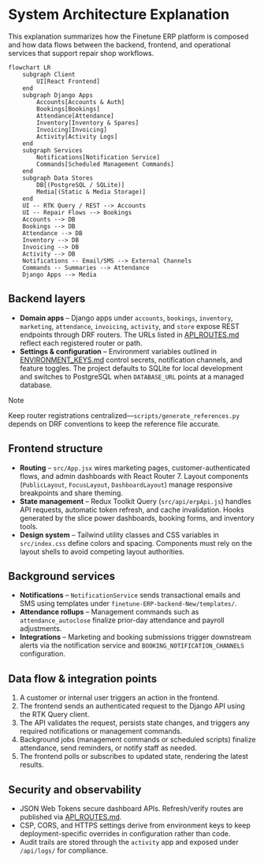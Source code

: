 # System Architecture Explanation

This explanation summarizes how the Finetune ERP platform is composed and how data flows between the backend, frontend, and operational services that support repair shop workflows.

```mermaid
flowchart LR
    subgraph Client
        UI[React Frontend]
    end
    subgraph Django Apps
        Accounts[Accounts & Auth]
        Bookings[Bookings]
        Attendance[Attendance]
        Inventory[Inventory & Spares]
        Invoicing[Invoicing]
        Activity[Activity Logs]
    end
    subgraph Services
        Notifications[Notification Service]
        Commands[Scheduled Management Commands]
    end
    subgraph Data Stores
        DB[(PostgreSQL / SQLite)]
        Media[(Static & Media Storage)]
    end
    UI -- RTK Query / REST --> Accounts
    UI -- Repair Flows --> Bookings
    Accounts --> DB
    Bookings --> DB
    Attendance --> DB
    Inventory --> DB
    Invoicing --> DB
    Activity --> DB
    Notifications -- Email/SMS --> External Channels
    Commands -- Summaries --> Attendance
    Django Apps --> Media
```

## Backend layers

- **Domain apps** – Django apps under `accounts`, `bookings`, `inventory`, `marketing`, `attendance`, `invoicing`, `activity`, and `store` expose REST endpoints through DRF routers. The URLs listed in [API_ROUTES.md](reference/API_ROUTES.md) reflect each registered router or path.
- **Settings & configuration** – Environment variables outlined in [ENVIRONMENT_KEYS.md](reference/ENVIRONMENT_KEYS.md) control secrets, notification channels, and feature toggles. The project defaults to SQLite for local development and switches to PostgreSQL when `DATABASE_URL` points at a managed database.

> [!NOTE]
> Keep router registrations centralized—`scripts/generate_references.py` depends on DRF conventions to keep the reference file accurate.

## Frontend structure

- **Routing** – `src/App.jsx` wires marketing pages, customer-authenticated flows, and admin dashboards with React Router 7. Layout components (`PublicLayout`, `FocusLayout`, `DashboardLayout`) manage responsive breakpoints and share theming.
- **State management** – Redux Toolkit Query (`src/api/erpApi.js`) handles API requests, automatic token refresh, and cache invalidation. Hooks generated by the slice power dashboards, booking forms, and inventory tools.
- **Design system** – Tailwind utility classes and CSS variables in `src/index.css` define colors and spacing. Components must rely on the layout shells to avoid competing layout authorities.

## Background services

- **Notifications** – `NotificationService` sends transactional emails and SMS using templates under `finetune-ERP-backend-New/templates/`.
- **Attendance rollups** – Management commands such as `attendance_autoclose` finalize prior-day attendance and payroll adjustments.
- **Integrations** – Marketing and booking submissions trigger downstream alerts via the notification service and `BOOKING_NOTIFICATION_CHANNELS` configuration.

## Data flow & integration points

1. A customer or internal user triggers an action in the frontend.
2. The frontend sends an authenticated request to the Django API using the RTK Query client.
3. The API validates the request, persists state changes, and triggers any required notifications or management commands.
4. Background jobs (management commands or scheduled scripts) finalize attendance, send reminders, or notify staff as needed.
5. The frontend polls or subscribes to updated state, rendering the latest results.

## Security and observability

- JSON Web Tokens secure dashboard APIs. Refresh/verify routes are published via [API_ROUTES.md](reference/API_ROUTES.md).
- CSP, CORS, and HTTPS settings derive from environment keys to keep deployment-specific overrides in configuration rather than code.
- Audit trails are stored through the `activity` app and exposed under `/api/logs/` for compliance.
